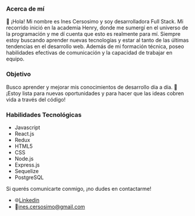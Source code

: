 ### Acerca de mí
👋 ¡Hola! Mi nombre es Ines Cersosimo y soy desarrolladora Full Stack. Mi recorrido inició en la academia Henry, donde me sumergí en el universo de la programación y me dí cuenta que esto es realmente para mí. Siempre estoy buscando aprender nuevas tecnologías y estar al tanto de las últimas tendencias en el desarrollo web. Además de mi formación técnica, poseo habilidades efectivas de comunicación y la capacidad de trabajar en equipo.

### Objetivo
Busco aprender y mejorar mis conocimientos de desarrollo día a día.
🚀 ¡Estoy lista para nuevas oportunidades y para hacer que las ideas cobren vida a través del código!

### Habilidades Tecnológicas
- Javascript
- React.js
- Redux
- HTML5
- CSS
- Node.js
- Express.js
- Sequelize
- PostgreSQL

Si querés comunicarte conmigo, ¡no dudes en contactarme! 
- 🌐[Linkedin](https://www.linkedin.com/in/inescersosimo/)
- 📩ines.cersosimo@gmail.com
